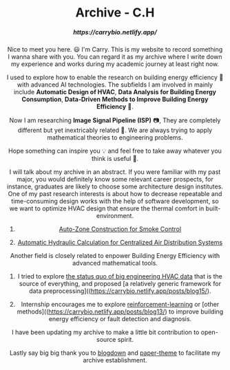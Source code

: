 <div align="center">
<h1>Archive - C.H</h1>

<div align="center">
<h5>https://carrybio.netlify.app/</h5>
</div>

Nice to meet you here. :smiley: I'm Carry. This is my website to record something I wanna share with you. You can regard it as my archive where I write down my experience and works during my academic journey at least right now. 

I used to explore how to enable the research on building energy efficiency :house_with_garden: with advanced AI technologies. The subfields I am involved in mainly include **Automatic Design of HVAC**, **Data Analysis for Building Energy Consumption**, **Data-Driven Methods to Improve Building Energy Efficiency** :office:. 

Now I am researching **Image Signal Pipeline (ISP)** :camera:, They are completely different but yet inextricably related :monocle_face:. We are always trying to apply mathematical theories to engineering problems. 

Hope something can inspire you :bulb: and feel free to take away whatever you think is useful :brain:.

I will talk about my archive in an abstract. If you were familiar with my past major, you would definitely know some relevant career prospects, for instance, graduates are likely to choose some architecture design institutes. One of my past research interests is about how to decrease repeatable and time-consuming design works with the help of software development, so we want to optimize HVAC design that ensure the thermal comfort in built-environment. 

1. [Auto-Zone Construction for Smoke Control](https://carrybio.netlify.app/posts/blog9/)

2. [Automatic Hydraulic Calculation for Centralized Air Distribution Systems](https://carrybio.netlify.app/posts/blog10/)
   
   

Another field is closely related to enpower Building Energy Efficiency with advanced mathematical tools.

1. I tried to explore [the status quo of big engineering HVAC data](https://carrybio.netlify.app/posts/blog11/) that is the source of everything, and proposed [a relatively generic framework for data preprocessing]((https://carrybio.netlify.app/posts/blog15/).

2. Internship encourages me to explore [reinforcement-learning](https://carrybio.netlify.app/posts/blog14/) or [other methods]((https://carrybio.netlify.app/posts/blog13/) to improve building energy efficiency or fault detection and diagnosis.

I have been updating my archive to make a little bit contribution to open-source spirit. 

Lastly say big big thank you to [blogdown](https://bookdown.org/yihui/blogdown/) and [paper-theme](https://github.com/nanxiaobei/hugo-paper) to facilitate my archive establishment. 












